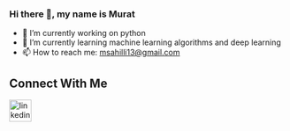 ### Hi there 👋, my name is Murat

- 🔭 I’m currently working on python
- 🌱 I’m currently learning machine learning algorithms and deep learning 
- 📫 How to reach me: msahilli13@gmail.com 

## Connect With Me
[<img src='https://raw.githubusercontent.com/rahuldkjain/github-profile-readme-generator/master/src/images/icons/Social/linked-in-alt.svg' alt='linkedin' height='40'>](https://www.linkedin.com/in/muratsahilli/) 

